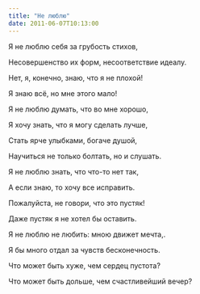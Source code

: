 ```yaml
---
title: "Не люблю"
date: 2011-06-07T10:13:00
---
```


Я не люблю себя за грубость стихов,

Несовершенство их форм, несоответствие идеалу.

Нет, я, конечно, знаю, что я не плохой!

Я знаю всё, но мне этого мало!



Я не люблю думать, что во мне хорошо,

Я хочу знать, что я могу сделать лучше,

Стать ярче улыбками, богаче душой,

Научиться не только болтать, но и слушать.



Я не люблю знать, что что-то нет так,

А если знаю, то хочу все исправить.

Пожалуйста, не говори, что это пустяк!

Даже пустяк я не хотел бы оставить.



Я не люблю не любить: мною движет мечта,.

Я бы много отдал за чувств бесконечность.

Что может быть хуже, чем сердец пустота?

Что может быть дольше, чем счастливейший вечер?
